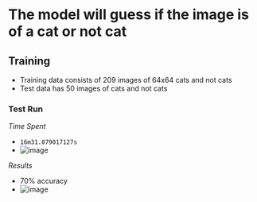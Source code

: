 # The model will guess if the image is of a cat or not cat

## Training
- Training data consists of 209 images of 64x64 cats and not cats
- Test data has 50 images of cats and not cats

### Test Run

*Time Spent* 
- `16m31.079017127s`
- ![image](https://github.com/Leyban/godl/assets/96819910/721fc4ed-1ace-464c-8fb4-e07f5c0ac031)

*Results*
- 70% accuracy
- ![image](https://github.com/Leyban/godl/assets/96819910/46bd9eab-6c50-43b2-9cbe-7183c92154ee)
